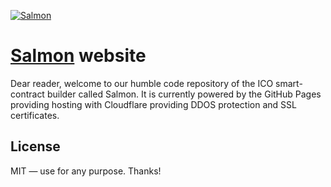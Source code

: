 [![Salmon](/img/logo.png?raw=true)](https://salmon.fund/)

# [Salmon](https://salmon.fund) website
Dear reader, welcome to our humble code repository of the ICO smart-contract builder called Salmon. It is currently powered by the GitHub Pages providing hosting with Cloudflare providing DDOS protection and SSL certificates.

## License
MIT — use for any purpose. Thanks!
